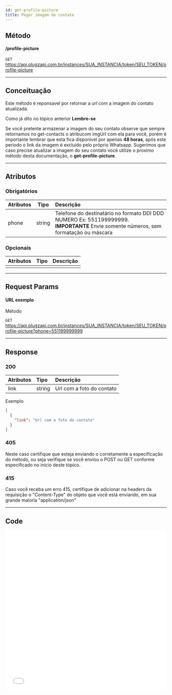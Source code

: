 ```yaml
---
id: get-profile-picture
title: Pegar imagem do contato
---
```


## Método

#### /profile-picture

`GET` https://api.plugzapi.com.br/instances/SUA_INSTANCIA/token/SEU_TOKEN/profile-picture

---

## Conceituação

Este método é reponsavel por retornar a url com a imagem do contato atualizada.

Como já dito no tópico anterior **Lembre-se**

Se você pretente armazenar a imagem do seu contato observe que sempre retornamos no get-contacts o atribucom imgUrl com ela para você, porém é importante lembrar que esta fica disponivel por apenas **48 horas**, após este periodo o link da imagem é excluido pelo próprio Whatsapp. Sugerimos que caso precise atualizar a imagem do seu contato você utilize o proximo método desta documentação, o **get-profile-picture**.

---

## Atributos

### Obrigatórios

| Atributos | Tipo | Descrição |
| :-- | :-: | :-- |
| phone | string | Telefone do destinatário no formato DDI DDD NUMERO Ex: 551199999999. **IMPORTANTE** Envie somente números, sem formatação ou máscara |

### Opcionais

| Atributos | Tipo | Descrição |
| :-------- | :--: | :-------- |
|           |      |           |

---

## Request Params

#### URL exemplo

Método

`GET` https://api.plugzapi.com.br/instances/SUA_INSTANCIA/token/SEU_TOKEN/profile-picture?phone=551199999999

---

## Response

### 200

| Atributos | Tipo   | Descrição                 |
| :-------- | :----- | :------------------------ |
| link      | string | Url com a foto do contato |

Exemplo

```json
[
  {
    "link": "Url com a foto do contato"
  }
]
```

### 405

Neste caso certifique que esteja enviando o corretamente a especificação do método, ou seja verifique se você enviou o POST ou GET conforme especificado no inicio deste tópico.

### 415

Caso você receba um erro 415, certifique de adicionar na headers da requisição o "Content-Type" do objeto que você está enviando, em sua grande maioria "application/json"

---

## Code

<iframe src="//api.apiembed.com/?source=https://raw.githubusercontent.com/PlugZapi/plugzapi-docs/main/json-examples/get-profile-picture.json&targets=all" frameborder="0" scrolling="no" width="100%" height="500px" seamless></iframe>

